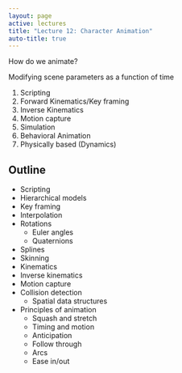 ```yaml
---
layout: page
active: lectures
title: "Lecture 12: Character Animation"
auto-title: true
---
```







How do we animate?


Modifying scene parameters as a function of time

1. Scripting
1. Forward Kinematics/Key framing
1. Inverse Kinematics
1. Motion capture
1. Simulation
  1. Behavioral Animation
  1. Physically based (Dynamics)



## Outline

- Scripting
- Hierarchical models
- Key framing
- Interpolation
- Rotations
  - Euler angles
  - Quaternions
- Splines
- Skinning
- Kinematics
- Inverse kinematics
- Motion capture
- Collision detection
  - Spatial data structures
- Principles of animation
  - Squash and stretch
  - Timing and motion
  - Anticipation
  - Follow through
  - Arcs
  - Ease in/out
